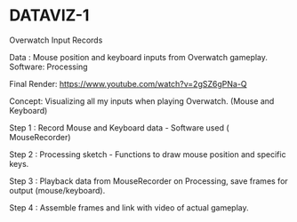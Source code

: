 # DATAVIZ-1

Overwatch Input Records

Data : Mouse position and keyboard inputs from Overwatch gameplay.
Software: Processing

Final Render: https://www.youtube.com/watch?v=2gSZ6gPNa-Q


Concept: Visualizing all my inputs when playing Overwatch. (Mouse and Keyboard)

Step 1 : Record Mouse and Keyboard data
	- Software used ( MouseRecorder)

Step 2 : Processing sketch
	- Functions to draw mouse position and specific keys.

Step 3 : Playback data from MouseRecorder on Processing, save frames for output (mouse/keyboard).

Step 4 : Assemble frames and link with video of actual gameplay.
